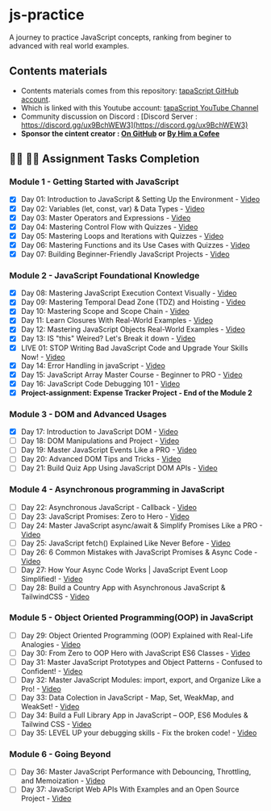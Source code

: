 # js-practice

A journey to practice JavaScript concepts, ranking from beginer to advanced with real world examples.

## Contents materials

- Contents materials comes from this repository: [tapaScript GitHub account](https://youtube.com/tapasadhikary).
- Which is linked with this Youtube account: [tapaScript YouTube Channel](https://youtube.com/tapasadhikary)
- Community discussion on Discord : [Discord Server : https://discord.gg/ux9BchWEW3](https://discord.gg/ux9BchWEW3)
- **Sponsor the cintent creator : [On GitHub](https://github.com/sponsors/atapas) or [By Him a Cofee](https://buymeacoffee.com/tapasadhikary)**

## **👩‍💻 🧑‍💻 Assignment Tasks Completion**

### Module 1 - Getting Started with JavaScript

- [x] Day 01: Introduction to JavaScript & Setting Up the Environment - [Video](https://youtu.be/t8QXF85YovE)
- [x] Day 02: Variables (let, const, var) & Data Types - [Video](https://www.youtube.com/watch?v=tVqy4Tw0i64)
- [x] Day 03: Master Operators and Expressions - [Video](https://youtu.be/vI95K-_JLOw)
- [x] Day 04: Mastering Control Flow with Quizzes - [Video](https://youtu.be/Fn_DhBu3VyU)
- [x] Day 05: Mastering Loops and Iterations with Quizzes - [Video](https://youtu.be/MDR43-2GvtA)
- [x] Day 06: Mastering Functions and its Use Cases with Quizzes - [Video](https://youtu.be/6UJ9SyHvkJY)
- [x] Day 07: Building Beginner-Friendly JavaScript Projects - [Video](https://youtu.be/fydbEttef04)

### Module 2 - JavaScript Foundational Knowledge

- [x] Day 08: Mastering JavaScript Execution Context Visually - [Video](https://youtu.be/ylx5F7hbzVQ)
- [x] Day 09: Mastering Temporal Dead Zone (TDZ) and Hoisting - [Video](https://youtu.be/OqMxh1QdYEg)
- [x] Day 10: Mastering Scope and Scope Chain - [Video](https://youtu.be/14H2TsrjcLo)
- [x] Day 11: Learn Closures With Real-World Examples - [Video](https://youtu.be/lA7CGz3iHyI)
- [x] Day 12: Mastering JavaScript Objects Real-World Examples - [Video](https://youtu.be/c5vEfYj5yZM)
- [x] Day 13: IS "this" Weired? Let's Break it down - [Video](https://youtu.be/9mfb0j9PcHw)
- [x] LIVE 01: STOP Writing Bad JavaScript Code and Upgrade Your Skills Now! - [Video](https://www.youtube.com/watch?v=1XW_g3Ik3l8)
- [x] Day 14: Error Handling in javaScript - [Video](https://youtu.be/XpMW-gxNYD8)
- [x] Day 15: JavaScript Array Master Course - Beginner to PRO - [Video](https://youtu.be/t05NguKFKo0)
- [x] Day 16: JavaScript Code Debugging 101 - [Video](https://youtu.be/VInAd-GJZec)
- [x] **Project-assignment: Expense Tracker Project - End of the Module 2**

### Module 3 - DOM and Advanced Usages

- [x] Day 17: Introduction to JavaScript DOM - [Video](https://youtu.be/F4mVSaj6uls)
- [ ] Day 18: DOM Manipulations and Project - [Video](https://youtu.be/BoYgn_Mf0hA)
- [ ] Day 19: Master JavaScript Events Like a PRO - [Video](https://youtu.be/ybgI5vVE668)
- [ ] Day 20: Advanced DOM Tips and Tricks - [Video](https://youtu.be/aNhPav1DgTY)
- [ ] Day 21: Build Quiz App Using JavaScript DOM APIs - [Video](https://youtu.be/hTDeyBq5EdM)

### Module 4 - Asynchronous programming in JavaScript

- [ ] Day 22: Asynchronous JavaScript - Callback - [Video](https://youtu.be/EtoHtZ8mdWA)
- [ ] Day 23: JavaScript Promises: Zero to Hero - [Video](https://youtu.be/R52MdtIW3rs)
- [ ] Day 24: Master JavaScript async/await & Simplify Promises Like a PRO - [Video](https://youtu.be/WQdCffdPPKI)
- [ ] Day 25: JavaScript fetch() Explained Like Never Before - [Video](https://www.youtube.com/watch?v=G3oPZSvrO9w)
- [ ] Day 26: 6 Common Mistakes with JavaScript Promises & Async Code - [Video](https://youtu.be/c_zcXUz1neo)
- [ ] Day 27: How Your Async Code Works | JavaScript Event Loop Simplified! - [Video](https://youtu.be/4IYcwOfW3BM)
- [ ] Day 28: Build a Country App with Asynchronous JavaScript & TailwindCSS - [Video](https://www.youtube.com/watch?v=jXS0VURNqxA)

### Module 5 - Object Oriented Programming(OOP) in JavaScript

- [ ] Day 29: Object Oriented Programming (OOP) Explained with Real-Life Analogies - [Video](https://www.youtube.com/watch?v=oRQOiyO-kHg)
- [ ] Day 30: From Zero to OOP Hero with JavaScript ES6 Classes - [Video](https://youtu.be/kG5t34ciG9w)
- [ ] Day 31: Master JavaScript Prototypes and Object Patterns - Confused to Confident! - [Video](https://youtu.be/Uru85QW9zkk)
- [ ] Day 32: Master JavaScript Modules: import, export, and Organize Like a Pro! - [Video](https://youtu.be/l50gnBWHmdA)
- [ ] Day 33: Data Colection in JavaScript - Map, Set, WeakMap, and WeakSet! - [Video](https://youtu.be/kzuvppEWm88)
- [ ] Day 34: Build a Full Library App in JavaScript – OOP, ES6 Modules & Tailwind CSS - [Video](https://youtu.be/DXO8tiGH18Y)
- [ ] Day 35: LEVEL UP your debugging skills - Fix the broken code! - [Video](https://youtu.be/wjM89QIL5As)

### Module 6 - Going Beyond

- [ ] Day 36: Master JavaScript Performance with Debouncing, Throttling, and Memoization - [Video](https://youtu.be/RnQPMARiq18)
- [ ] Day 37: JavaScript Web APIs With Examples and an Open Source Project - [Video](https://youtu.be/Ffpd8RkEXlY)
